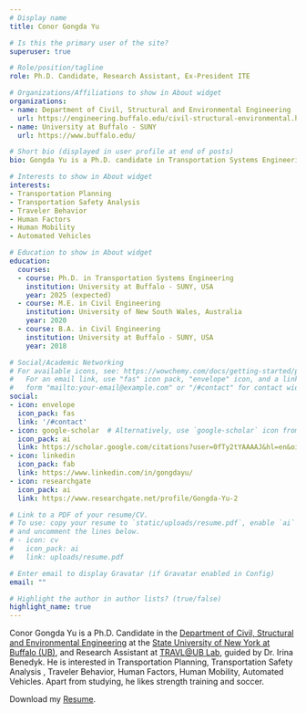```yaml
---
# Display name
title: Conor Gongda Yu

# Is this the primary user of the site?
superuser: true

# Role/position/tagline
role: Ph.D. Candidate, Research Assistant, Ex-President ITE

# Organizations/Affiliations to show in About widget
organizations:
- name: Department of Civil, Structural and Environmental Engineering
  url: https://engineering.buffalo.edu/civil-structural-environmental.html
- name: University at Buffalo - SUNY
  url: https://www.buffalo.edu/

# Short bio (displayed in user profile at end of posts)
bio: Gongda Yu is a Ph.D. candidate in Transportation Systems Engineering at the University at Buffalo. His research focuses on understanding the causes, perceptions, and impacts of driving anxiety on young drivers' skills and behaviors, as well as investigating how advanced warning messages from autonomous vehicles influence the behavior and perceptions of road users within Virtual Reality. Gongda holds a Master of Science degree in Civil Engineering from the University of New South Wales, Australia, where he studied traffic flow characteristics and network traffic instability in automated driving environments.

# Interests to show in About widget
interests:
- Transportation Planning
- Transportation Safety Analysis
- Traveler Behavior
- Human Factors
- Human Mobility
- Automated Vehicles

# Education to show in About widget
education:
  courses:
  - course: Ph.D. in Transportation Systems Engineering
    institution: University at Buffalo - SUNY, USA
    year: 2025 (expected)
  - course: M.E. in Civil Engineering
    institution: University of New South Wales, Australia
    year: 2020
  - course: B.A. in Civil Engineering
    institution: University at Buffalo - SUNY, USA
    year: 2018

# Social/Academic Networking
# For available icons, see: https://wowchemy.com/docs/getting-started/page-builder/#icons
#   For an email link, use "fas" icon pack, "envelope" icon, and a link in the
#   form "mailto:your-email@example.com" or "/#contact" for contact widget.
social:
- icon: envelope
  icon_pack: fas
  link: '/#contact'
- icon: google-scholar  # Alternatively, use `google-scholar` icon from `ai` icon pack
  icon_pack: ai
  link: https://scholar.google.com/citations?user=0fTy2tYAAAAJ&hl=en&oi=ao
- icon: linkedin
  icon_pack: fab
  link: https://www.linkedin.com/in/gongdayu/
- icon: researchgate
  icon_pack: ai
  link: https://www.researchgate.net/profile/Gongda-Yu-2

# Link to a PDF of your resume/CV.
# To use: copy your resume to `static/uploads/resume.pdf`, enable `ai` icons in `params.toml`, 
# and uncomment the lines below.
# - icon: cv
#   icon_pack: ai
#   link: uploads/resume.pdf

# Enter email to display Gravatar (if Gravatar enabled in Config)
email: ""

# Highlight the author in author lists? (true/false)
highlight_name: true
---
```


Conor Gongda Yu is a Ph.D. Candidate in the [Department of Civil, Structural and Environmental Engineering](https://engineering.buffalo.edu/civil-structural-environmental.html) at the [State University of New York at Buffalo (UB)](https://www.buffalo.edu/), and Research Assistant at [TRAVL@UB Lab](https://www.travllab.com/home), guided by Dr. Irina Benedyk. He is interested in Transportation Planning, Transportation Safety Analysis
, Traveler Behavior, Human Factors, Human Mobility, Automated Vehicles. Apart from studying, he likes strength training and soccer.

Download my [Resume](https://).
